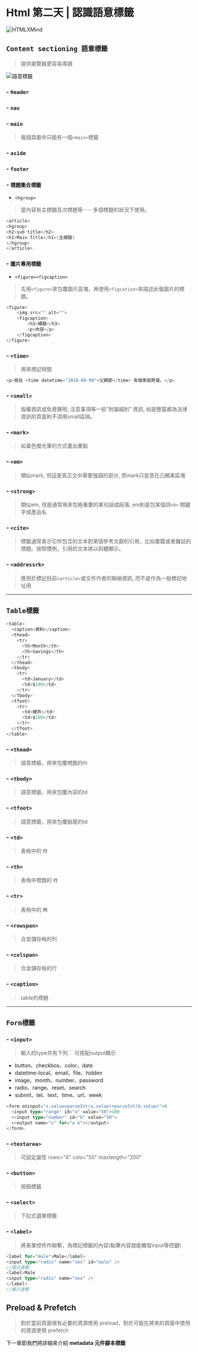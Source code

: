 # **Html 第二天 | 認識語意標籤**
![HTMLXMind](/image/Html.png)
## **`Content sectioning 語意標籤`**
> 提供瀏覽器更容易導讀

![語意標籤](/image/website_html5_area-1.png)
### - **`Header`**
### - **`nav`**
### - **`main`**
> 每個頁面中只能有一個`<main>`標籤
### - **`aside`**
### - **`footer`**
### - **`標題集合標籤`**
- `<hgroup>`
> 當內容有主標題及次標題等⋯⋯多個標題的狀況下使用。
```go
<article>
<hgroup>
<h2>sub title</h2>
<h1>Main Title</h1>(主標題)
</hgroup>
</article>
```
### - **`圖片專用標籤`**
- `<figure><figcaption>`
> 先用`<figure>`來包覆圖片區塊，再使用`<figcation>`來描述此張圖片的標題。
```go
<figure>
    <img src="" alt="">
    <figcaption>
        <h3>標題</h3>
        <p>內容</p>
    </figcaption>
</figure>
```
### - **`<time>`**
> 用來標記時間
```go
<p>我在 <time datetime="2018-08-08">父親節</time> 有個家庭聚餐。</p>
``` 
### - **`<small>`** 
> 版權資訊或免責聲明, 注意事項等一些”附屬細則” 資訊, 如是整篇都為法律資訊的頁面則不須用small區隔。
### - **`<mark>`** 
> 如黃色螢光筆的方式畫出重點
### - **`<em>`** 
> 類似mark, 但這是真正文中需要強調的部分, 而mark只是意在凸顯某區塊
### - **`<strong>`** 
> 類似em, 但是通常用來包極重要的某句話或段落, em則是包某個詞`<b>` 關鍵字或產品名
### - **`<cite>`** 
> 標籤通常表示它所包含的文本對某個參考文獻的引用，比如書籍或者雜誌的標題。按照慣例，引用的文本將以斜體顯示。
### - **`<addressrk>`** 
> 應用於標記目前`<article>`或文件作者的聯絡資訊, 而不是作為一般標記地址用
***
## **`Table標籤`**
```go
<table>
  <caption>資料</caption>
  <thead>
    <tr>
      <th>Month</th>
      <th>Savings</th>
    </tr>
  </thead>
  <tbody>
    <tr>
      <td>January</td>
      <td>$100</td>
    </tr>
  </tbody>
  <tfoot>
    <tr>
      <td>總共</td>
      <td>$100</td>
    </tr>
  </tfoot>
</table>
```
### - **`<thead>`**
> 語意標籤，用來包覆標題的th
### - **`<tbody>`**
> 語意標籤，用來包覆內容的td
### - **`<tfoot>`**
> 語意標籤，用來包覆結尾的td
### - **`<td>`**
> 表格中的 **`行`**
### - **`<th>`**
> 表格中標題的 **`行`**
### - **`<tr>`**
> 表格中的 **`列`**
### - **`<rowspan>`**
> 合並儲存格的列
### - **`<colspan>`**
> 合並儲存格的行
### - **`<caption>`**
> table的標題
***
## **`Form標籤`**
### - **`<input>`**
> 輸入的type共有下列： 可搭配output顯示
- button、checkbox、color、date
- datetime-local、email、file、hidden
- image、month、number、password
- radio、range、reset、search
- submit、tel、text、time、url、week
```go
<form oninput="x.value=parseInt(a.value)+parseInt(b.value)">0
  <input type="range" id="a" value="50">100
  +<input type="number" id="b" value="50">
  =<output name="x" for="a b"></output>
</form>
```
### - **`<textarea>`**
> 可設定屬性 rows="4" cols="50" maxlength="200"
### - **`<button>`**
> 按鈕標籤
### - **`<select>`**
> 下拉式選單標籤
### - **`<label>`**
> 將表單控件作聯繫，為標記標籤的內容(點擊內容就能觸發input等控鍵)
```go
<label for="male">Male</label>
<input type="radio" name="sex" id="male" />
//隱式連繫
<label>Male
<input type="radio" name="sex" />
</label>
//顯示連繫
```
## Preload & Prefetch
>對於當前頁面很有必要的資源使用 preload，對於可能在將來的頁面中使用的資源使用 prefetch

下一章節我們將詳細來介紹
**metadata 元件腳本標籤**